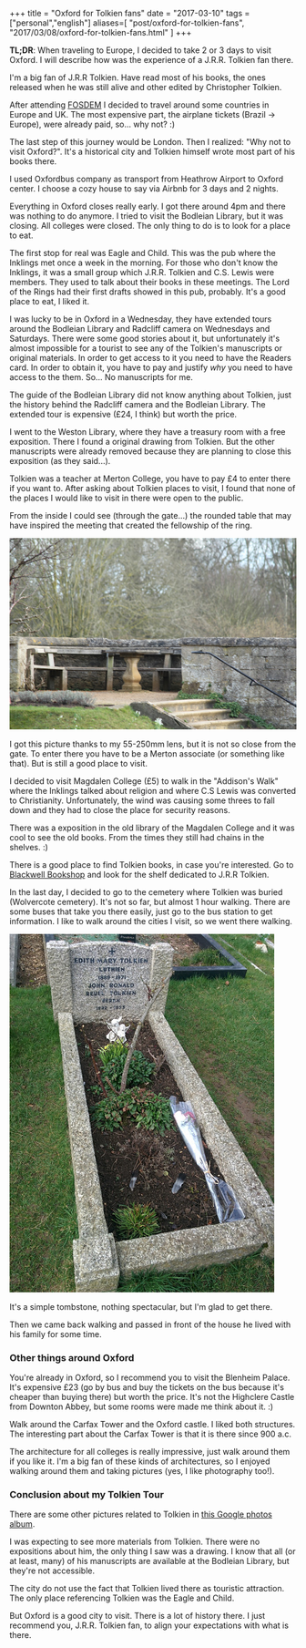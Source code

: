 +++
title = "Oxford for Tolkien fans"
date = "2017-03-10"
tags = ["personal","english"]
aliases=[
  "post/oxford-for-tolkien-fans",
  "2017/03/08/oxford-for-tolkien-fans.html"
]
+++

**TL;DR**: When traveling to Europe, I decided to take 2 or 3 days to visit
Oxford. I will describe how was the experience of a J.R.R. Tolkien fan there.

I'm a big fan of J.R.R Tolkien. Have read most of his books, the ones released
when he was still alive and other edited by Christopher Tolkien.

After attending [FOSDEM](http://fosdem.org) I decided to travel around some
countries in Europe and UK. The most expensive part, the airplane tickets
(Brazil -> Europe), were already paid, so... why not? :)

The last step of this journey would be London. Then I realized: "Why not to
visit Oxford?". It's a historical city and Tolkien himself wrote most part of
his books there.

I used Oxfordbus company as transport from Heathrow Airport to Oxford center. I
choose a cozy house to say via Airbnb for 3 days and 2 nights.

Everything in Oxford closes really early. I got there around 4pm and there was
nothing to do anymore. I tried to visit the Bodleian Library, but it was
closing. All colleges were closed. The only thing to do is to look for a place
to eat.

The first stop for real was Eagle and Child. This was the pub where the Inklings
met once a week in the morning. For those who don't know the Inklings, it was a
small group which J.R.R. Tolkien and C.S. Lewis were members. They used to talk
about their books in these meetings. The Lord of the Rings had their first
drafts showed in this pub, probably. It's a good place to eat, I liked it.

I was lucky to be in Oxford in a Wednesday, they have extended tours around the
Bodleian Library and Radcliff camera on Wednesdays and Saturdays. There were
some good stories about it, but unfortunately it's almost impossible for a
tourist to see any of the Tolkien's manuscripts or original materials. In order
to get access to it you need to have the Readers card. In order to obtain it,
you have to pay and justify *why* you need to have access to the them. So... No
manuscripts for me.

The guide of the Bodleian Library did not know anything about Tolkien, just the
history behind the Radcliff camera and the Bodleian Library. The extended tour
is expensive (£24, I think) but worth the price.

I went to the Weston Library, where they have a treasury room with a free
exposition. There I found a original drawing from Tolkien. But the other
manuscripts were already removed because they are planning to close this
exposition (as they said...).

Tolkien was a teacher at Merton College, you have to pay £4 to enter there if
you want to. After asking about Tolkien places to visit, I found that none of
the places I would like to visit in there were open to the public.

From the inside I could see (through the gate...) the rounded table that may
have inspired the meeting that created the fellowship of the ring.

![fellowship of the ring](/images/posts/oxford-for-tolkien-fans/council-of-elrond-merton.jpg "Round table")

I got this picture thanks to my 55-250mm lens, but it is not so close from the
gate. To enter there you have to be a Merton associate (or something like
that). But is still a good place to visit.

I decided to visit Magdalen College (£5) to walk in the "Addison's Walk" where
the Inklings talked about religion and where C.S Lewis was converted to
Christianity. Unfortunately, the wind was causing some threes to fall down and
they had to close the place for security reasons.

There was a exposition in the old library of the Magdalen College and it was
cool to see the old books. From the times they still had chains in the shelves. :)

There is a good place to find Tolkien books, in case you're interested. Go
to
[Blackwell Bookshop](https://www.google.com.br/maps/place/Blackwell's+Bookshop/@51.7545513,-1.2554288,15z/data=!4m12!1m6!3m5!1s0x0:0x998ba5c1ca8ff22f!2sBlackwell's+Bookshop!8m2!3d51.7546524!4d-1.2555315!3m4!1s0x0:0x998ba5c1ca8ff22f!8m2!3d51.7546524!4d-1.2555315) and
look for the shelf dedicated to J.R.R Tolkien.

In the last day, I decided to go to the cemetery where Tolkien was buried
(Wolvercote cemetery). It's not so far, but almost 1 hour walking. There are
some buses that take you there easily, just go to the bus station to get
information. I like to walk around the cities I visit, so we went there walking.

![Tolkien tombstone](/images/posts/oxford-for-tolkien-fans/tolkien-tombstone.jpg "Tombstone of J.R.R Tolkien")

It's a simple tombstone, nothing spectacular, but I'm glad to get there.

Then we came back walking and passed in front of the house he lived with his
family for some time.

### Other things around Oxford

You're already in Oxford, so I recommend you to visit the Blenheim Palace. It's
expensive £23 (go by bus and buy the tickets on the bus because it's cheaper
than buying there) but worth the price. It's not the Highclere Castle from
Downton Abbey, but some rooms were made me think about it. :)

Walk around the Carfax Tower and the Oxford castle. I liked both structures. The
interesting part about the Carfax Tower is that it is there since 900 a.c.

The architecture for all colleges is really impressive, just walk around them if
you like it. I'm a big fan of these kinds of architectures, so I enjoyed walking
around them and taking pictures (yes, I like photography too!).

### Conclusion about my Tolkien Tour

There are some other pictures related to Tolkien
in [this Google photos album](https://goo.gl/photos/U6T3zf66nwWAwi7G6).

I was expecting to see more materials from Tolkien. There were no expositions
about him, the only thing I saw was a drawing. I know that all (or at least,
many) of his manuscripts are available at the Bodleian Library, but they're not
accessible.

The city do not use the fact that Tolkien lived there as touristic
attraction. The only place referencing Tolkien was the Eagle and Child.

But Oxford is a good city to visit. There is a lot of history there. I just
recommend you, J.R.R. Tolkien fan, to align your expectations with what is
there.
